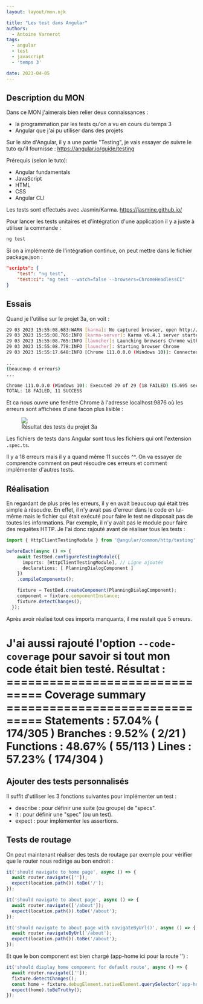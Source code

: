 ```yaml
---
layout: layout/mon.njk

title: "Les test dans Angular"
authors:
  - Antoine Varnerot
tags:
  - angular
  - test
  - javascript
  - 'temps 3'

date: 2023-04-05
---
```

<head>
  <link rel="stylesheet" href="../assets/style.css">
</head>

## Description du MON

Dans ce MON j'aimerais bien relier deux connaissances :

- la programmation par les tests qu'on a vu en cours du temps 3
- Angular que j'ai pu utiliser dans des projets

Sur le site d'Angular, il y a une partie "Testing", je vais essayer de suivre le tuto qu'il fournisse :
<https://angular.io/guide/testing>

Prérequis (selon le tuto):

- Angular fundamentals
- JavaScript
- HTML
- CSS
- Angular CLI

Les tests sont effectués avec Jasmin/Karma. <https://jasmine.github.io/>

Pour lancer les tests unitaires et d'intégration d'une application il y a juste à utiliser la commande :

```bash
ng test
```

Si on a implémenté de l'intégration continue, on peut mettre dans le fichier package.json :

```json
"scripts": {
    "test": "ng test",
    "test:ci": "ng test --watch=false --browsers=ChromeHeadlessCI"
}
```

## Essais

Quand je l'utilise sur le projet 3a, on voit :

```bash
29 03 2023 15:55:08.683:WARN [karma]: No captured browser, open http://localhost:9876/
29 03 2023 15:55:08.765:INFO [karma-server]: Karma v6.4.1 server started at http://localhost:9876/
29 03 2023 15:55:08.765:INFO [launcher]: Launching browsers Chrome with concurrency unlimited
29 03 2023 15:55:08.778:INFO [launcher]: Starting browser Chrome
29 03 2023 15:55:17.648:INFO [Chrome 111.0.0.0 (Windows 10)]: Connected on socket lNB9loYvtK6OizDlAAAB with id 86176802

...
(beaucoup d erreurs)
...

Chrome 111.0.0.0 (Windows 10): Executed 29 of 29 (18 FAILED) (5.695 secs / 1.836 secs)
TOTAL: 18 FAILED, 11 SUCCESS
```

Et ca nous ouvre une fenêtre Chrome à l'adresse localhost:9876 où les erreurs sont affichées d'une facon plus lisible :

<figure>
  <img src="../assets/tests-init.png">
  <figcaption>Résultat des tests du projet 3a</figcaption>
</figure>

Les fichiers de tests dans Angular sont tous les fichiers qui ont l'extension ```.spec.ts```.

Il y a 18 erreurs mais il y a quand même 11 succès ^^.
On va essayer de comprendre comment on peut résoudre ces erreurs et comment implémenter d'autres tests.

## Réalisation

En regardant de plus près les erreurs, il y en avait beaucoup qui était très simple à résoudre. En effet, il n'y avait pas d'erreur dans le code en lui-même mais le fichier qui était exécuté pour faire le test ne disposait pas de toutes les informations. Par exemple, il n'y avait pas le module pour faire des requêtes HTTP. Je l'ai donc rajouté avant de réaliser tous les tests :

```typescript
import { HttpClientTestingModule } from '@angular/common/http/testing'; // Ligne ajoutée

beforeEach(async () => {
    await TestBed.configureTestingModule({
      imports: [HttpClientTestingModule], // Ligne ajoutée
      declarations: [ PlanningDialogComponent ]
    })
    .compileComponents();

    fixture = TestBed.createComponent(PlanningDialogComponent);
    component = fixture.componentInstance;
    fixture.detectChanges();
  });
```

Après avoir réalisé tout ces imports manquants, il me restait que 5 erreurs.

J'ai aussi rajouté l'option ```--code-coverage``` pour savoir si tout mon code était bien testé.
Résultat :
=============================== Coverage summary ===============================
Statements   : 57.04% ( 174/305 )
Branches     : 9.52% ( 2/21 )
Functions    : 48.67% ( 55/113 )
Lines        : 57.23% ( 174/304 )
================================================================================

## Ajouter des tests personnalisés

Il suffit d'utiliser les 3 fonctions suivantes pour implémenter un test :

- describe : pour définir une suite (ou groupe) de "specs".
- it : pour définir une "spec" (ou un test).
- expect : pour implémenter les assertions.

## Tests de routage

On peut maintenant réaliser des tests de routage par exemple pour vérifier que le router nous redirige au bon endroit :

```typescript
it('should navigate to home page', async () => {
  await router.navigate(['']);
  expect(location.path()).toBe('/');
});

it('should navigate to about page', async () => {
  await router.navigate(['/about']);
  expect(location.path()).toBe('/about');
});

it('should navigate to about page with navigateByUrl()', async () => {
  await router.navigateByUrl('/about');
  expect(location.path()).toBe('/about');
});
```
Et que le bon component est bien chargé (app-home ici pour la route '') :

```typescript
it('should display home component for default route', async () => {
  await router.navigate(['']);
  fixture.detectChanges();
  const home = fixture.debugElement.nativeElement.querySelector('app-home');
  expect(home).toBeTruthy();
});
```
